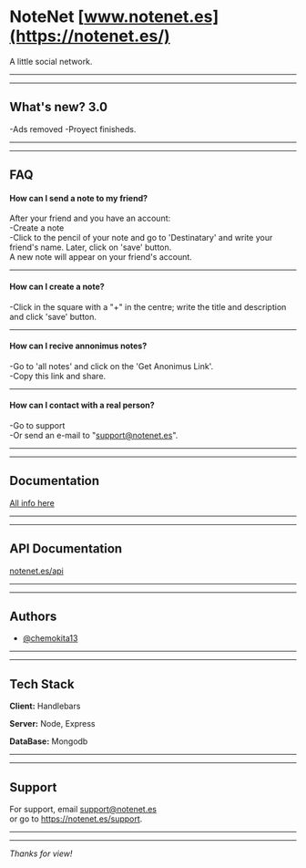
# NoteNet [www.notenet.es](https://notenet.es/)

A little social network.

___
___

## What's new? 3.0
-Ads removed
-Proyect finisheds.

___
___

## FAQ

#### **How can I send a note to my friend?**
After your friend and you have an account:   
-Create a note  
-Click to the pencil of your note and go to 'Destinatary'
    and write your friend's name. 
    Later, click on 'save' button.  
    A new note will appear on your friend's account.

___

#### **How can I create a note?**
-Click in the square with a "+" in the centre; write the title and description and click 'save' button.

___

#### **How can I recive annonimus notes?**
-Go to 'all notes' and click on the 'Get Anonimus Link'.  
-Copy this link and share.

___

#### **How can I contact with a real person?**
-Go to support  
-Or send an e-mail to "support@notenet.es".

___
___

## Documentation

[All info here](https://notenet.es/docs)

___
___

## API Documentation

[notenet.es/api](https://notenet.es/api)

___
___

## Authors

- [@chemokita13](https://www.github.com/chemokita13)

___
___

## Tech Stack

**Client:** Handlebars

**Server:** Node, Express

**DataBase:** Mongodb

___
___

## Support

For support, email support@notenet.es  
or go to https://notenet.es/support.

___
___

*Thanks for view!*
